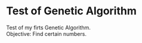 # Test of Genetic Algorithm
Test of my firts Genetic Algorithm.</br>
Objective: Find certain numbers.

